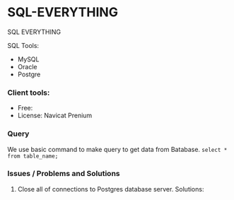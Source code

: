 # SQL-EVERYTHING
SQL EVERYTHING

SQL Tools:

- MySQL
- Oracle
- Postgre

### Client tools:

+ Free:
+ License: Navicat Prenium

### Query 

We use basic command to make query to get data from Batabase.
`
select * from table_name;
`
### Issues / Problems and Solutions

1. Close all of connections to Postgres database server.
Solutions:
